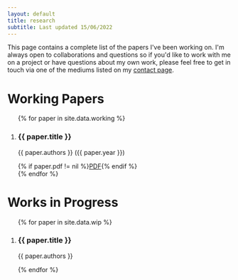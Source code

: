 ```yaml
---
layout: default
title: research
subtitle: Last updated 15/06/2022
---
```


This page contains a complete list of the papers I've been working on. I'm always open to collaborations and questions so if you'd like to work with me on a project or have questions about my own work, please feel free to get in touch via one of the mediums listed on my [contact page](/contact).

# Working Papers

<ol>
    {% for paper in site.data.working %}
    <li>
        <div class="project-div">
            <h3>{{ paper.title }}</h3>
            <p>{{ paper.authors }} ({{ paper.year }})</p>
            <div>
                {% if paper.pdf != nil %}<a href="{{ paper.pdf }}" class="item-link">PDF</a>{% endif %}
            </div>
        </div>
    </li>
    {% endfor %}
</ol>


# Works in Progress

<ol>
    {% for paper in site.data.wip %}
    <li>
        <div class="project-div">
            <h3>{{ paper.title }}</h3>
            <p>{{ paper.authors }}</p>
        </div>
    </li>
    {% endfor %}
</ol>
